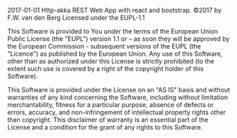  2017-01-01 Http-akka REST Web App with react and bootstrap.
 ©2017 by F.W. van den Berg Licensed under the EUPL-1.1
 
This Software is provided to You under the terms of the European Union Public License (the "EUPL") version 1.1
or – as soon they will be approved by the European Commission - subsequent versions of the EUPL (the "Licence")
as published by the European Union. Any use of this Software, other than as authorized under this License is
strictly prohibited (to the extent such use is covered by a right of the copyright holder of this Software).

This Software is provided under the License on an "AS IS" basis and without warranties of any kind concerning
the Software, including without limitation merchantability, fitness for a particular purpose, absence of defects
or errors, accuracy, and non-infringement of intellectual property rights other than copyright. This disclaimer
of warranty is an essential part of the License and a condition for the grant of any rights to this Software.

